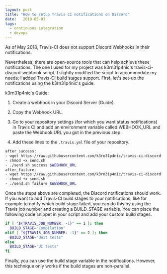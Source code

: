 ```yaml
---
layout: post
title: "How to setup Travis CI notifications on Discord"
date:   2018-05-03
tags:
  - continuous integration
  - devops
---
```


As of May 2018, Travis-CI does not support Discord Webhooks in their notifications.

Nevertheless, there are open-source tools that can help achieve these notifications. The one I used for my project was k3rn31p4nic's travis-ci-discord-webhook script. I slightly modified the script to accommodate my needs; I added Travis-CI build stages support. First, let's set-up the notifications using the k3rn31p4nic's guide.

k3rn31p4nic's Guide:

1. Create a webhook in your Discord Server (Guide).

2.  Copy the Webhook URL.

3.  Go to your repository settings (for which you want status notifications) in Travis CI and add an environment variable called WEBHOOK_URL and paste the Webhook URL you got in the previous step.

4.  Add these lines to the `.travis.yml` file of your repository.

```sh
after_success:
- wget https://raw.githubusercontent.com/k3rn31p4nic/travis-ci-discord-webhook/master/send.sh
- chmod +x send.sh
- ./send.sh success $WEBHOOK_URL
after_failure:
- wget https://raw.githubusercontent.com/k3rn31p4nic/travis-ci-discord-webhook/master/send.sh
- chmod +x send.sh
- ./send.sh failure $WEBHOOK_URL
```

Once the steps above are completed, the Discord notifications should work. If you want to add Travis-CI build stages to your notifications, like for example to notify which build stage failed, you can do this by using the Travis job number and creating a BUILD_STAGE variable. You can place the following code snippet in your script and add your custom build stages.

```sh
if [ "${TRAVIS_JOB_NUMBER: -1}" == 1 ]; then
  BUILD_STAGE="Compilation"
elif [ "${TRAVIS_JOB_NUMBER: -1}" == 2 ]; then
  BUILD_STAGE="Unit tests"
else
  BUILD_STAGE="UI tests"
fi
```
Finally, you can use the build stage variable in the notifications. However, this technique only
 works if the build stages are non-parallel.